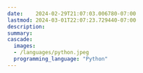 ```yaml
---
date:    2024-02-29T21:07:03.006780-07:00
lastmod: 2024-03-01T22:07:23.729440-07:00
description: 
summary:     
cascade:
  images:
  - /languages/python.jpeg
  programming_language: "Python"
---
```

